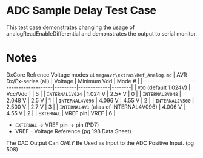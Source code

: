 # ADC Sample Delay Test Case
This test case demonstrates changing the usage of analogReadEnableDifferential 
and demonstrates the output to serial monitor.

# Notes
DxCore Refrence Voltage modes at `megaavr\extras\Ref_Analog.md`
| AVR Dx/Ex-series (all)                  | Voltage | Minimum Vdd | Mode # |
|-----------------------------------------|---------|-------------|--------|
| `VDD` (default 1.024V)                  | Vcc/Vdd |             |      5 |
| `INTERNAL1V024`                         | 1.024 V |      2.5* V |      0 |
| `INTERNAL2V048`                         | 2.048 V |      2.5  V |      1 |
| `INTERNAL4V096`                         | 4.096 V |      4.55 V |      2 |
| `INTERNAL2V500`                         | 2.500 V |      2.7  V |      3 |
| `INTERNAL4V1` (alias of INTERNAL4V096)  | 4.006 V |      4.55 V |      2 |
| `EXTERNAL`                              | VREF pin|        VREF |      6 |
 * `EXTERNAL` -> VREF pin -> pin (PD7)
 * VREF - Voltage Reference (pg 198 Data Sheet)
 
 The DAC Output Can *ONLY* Be Used as Input to the ADC Positive Input. (pg 508)
